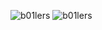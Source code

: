 ![b01lers](https://ctf.neilhommes.xyz/?teamid=11464?theme=light)
![b01lers](https://ctf.neilhommes.xyz/?teamid=11464?theme=dark)
